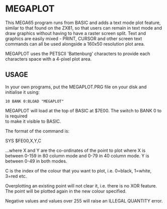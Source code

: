 MEGAPLOT
========

This MEGA65 program runs from BASIC and adds a text mode plot feature, 
similar to that found on the ZX81, so that users can remain in text mode and draw
graphics without having to have a raster screen split.  Text and graphics are easily
mixed - PRINT, CURSOR and other screen text commands can all be used alongside a 
160x50 resolution plot area.  

MEGAPLOT uses the PETSCII 'Battenburg' characters to provide each characters space 
with a 4-pixel plot area.

USAGE
-----

In your own programs, put the MEGAPLOT.PRG file on your disk and initialise it using: 

    10 BANK 0:BLOAD "MEGAPLOT"

MEGAPLOT will load at the top of BASIC at $7E00.  The switch to BANK 0 to is required  
to make it visible to BASIC.

The format of the command is:

SYS $FE00,X,Y,C 

...where X and Y are the co-ordinates of the point to plot where X is between 0-159 
in 80 column mode and 0-79 in 40 column mode.  Y is between 0-49 in both modes.

C is the index of the colour that you want to plot, i.e. 0=black, 1=white, 3=red 
etc.

Overplotting an existing point will not clear it, i.e. there is no XOR feature.  The 
point will be plotted again in the new colour specified.

Negative values and values over 255 will raise an ILLEGAL QUANTITY error.